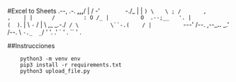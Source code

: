 #Excel to Sheets
                     .--,
         .-.    __,,,__/    |
        /   \-'`        `-./_
        |    |               `)
         \   `             `\ ;
        /       ,        ,    |
        |      /         : O /_
        |          O  .--;__   '.
        |                (  )`.  |
        \                 `-` /  |
         \          ,_  _.-./`  /
          \          \``-.(    /
          |           `---'   /--.
        ,--\___..__        _.'   /--.
         \          `-._  _`/    '    '.
        .' ` ' .       ``    '        .

##Instrucciones
```
    python3 -m venv env
    pip3 install -r requirements.txt
    python3 upload_file.py
```

